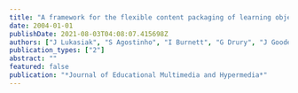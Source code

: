 ```yaml
---
title: "A framework for the flexible content packaging of learning objects and learning designs"
date: 2004-01-01
publishDate: 2021-08-03T04:08:07.415698Z
authors: ["J Lukasiak", "S Agostinho", "I Burnett", "G Drury", "J Goodes", "S Bennett", " ..."]
publication_types: ["2"]
abstract: ""
featured: false
publication: "*Journal of Educational Multimedia and Hypermedia*"
---
```


